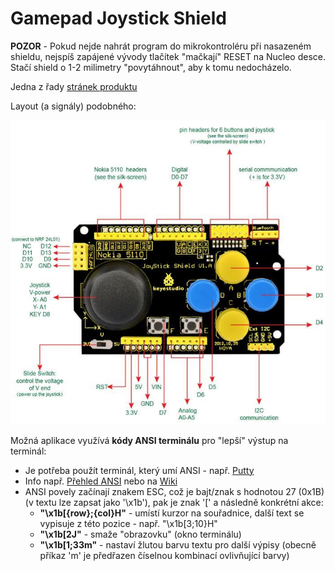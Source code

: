 # Gamepad Joystick Shield 

**POZOR** - Pokud nejde nahrát program do mikrokontroléru při nasazeném shieldu, nejspíš zapájené vývody tlačítek "mačkají" RESET na Nucleo desce. Stačí shield o 1-2 milimetry "povytáhnout", aby k tomu nedocházelo.

Jedna z řady [stránek produktu](https://www.laskakit.cz/arduino-gamepad-joystick-shield/)

Layout (a signály) podobného:

![GameShield](./gameshield.jpg)

Možná aplikace využívá **kódy ANSI terminálu** pro "lepší" výstup na terminál:
* Je potřeba použít terminál, který umí ANSI - např. [Putty](https://www.chiark.greenend.org.uk/~sgtatham/putty/latest.html)
* Info např. [Přehled ANSI](https://gist.github.com/fnky/458719343aabd01cfb17a3a4f7296797) nebo na [Wiki](https://en.wikipedia.org/wiki/ANSI_escape_code)
* ANSI povely začínají znakem ESC, což je bajt/znak s hodnotou 27 (0x1B) (v textu lze zapsat jako '\x1b'), pak je znak '[' a následně konkrétní akce:
  * **"\x1b[{row};{col}H"** - umístí kurzor na souřadnice, další text se vypisuje z této pozice - např. "\x1b[3;10}H"
  * **"\x1b[2J"** - smaže "obrazovku" (okno terminálu)
  * **"\x1b[1;33m"** - nastaví žlutou barvu textu pro další výpisy (obecně příkaz 'm' je předřazen číselnou kombinací ovlivňující barvy)

